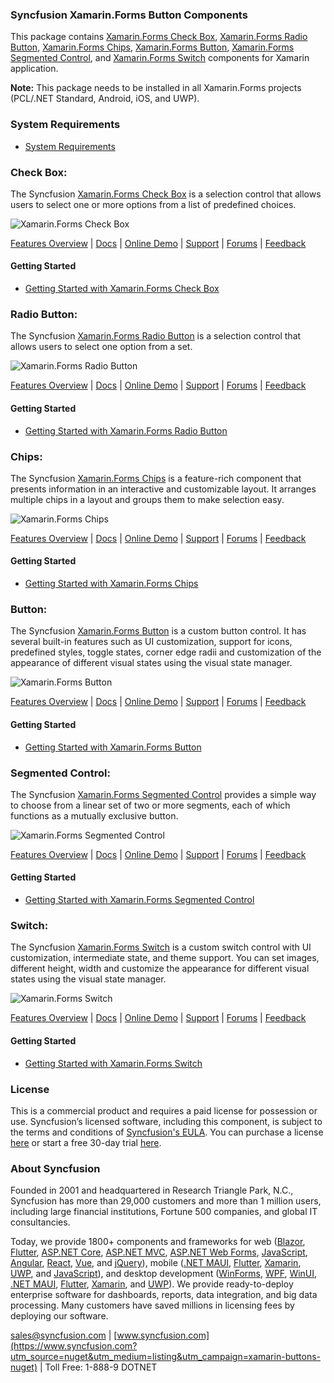 ### Syncfusion Xamarin.Forms Button Components
This package contains [Xamarin.Forms Check Box](https://www.syncfusion.com/xamarin-ui-controls/xamarin-checkbox?utm_source=nuget&utm_medium=listing&utm_campaign=xamarin-buttons-nuget), [Xamarin.Forms Radio Button](https://www.syncfusion.com/xamarin-ui-controls/xamarin-radio-button?utm_source=nuget&utm_medium=listing&utm_campaign=xamarin-buttons-nuget), [Xamarin.Forms Chips](https://www.syncfusion.com/xamarin-ui-controls/xamarin-chips?utm_source=nuget&utm_medium=listing&utm_campaign=xamarin-buttons-nuget), [Xamarin.Forms Button](https://www.syncfusion.com/xamarin-ui-controls/xamarin-button?utm_source=nuget&utm_medium=listing&utm_campaign=xamarin-buttons-nuget), [Xamarin.Forms Segmented Control](https://www.syncfusion.com/xamarin-ui-controls/xamarin-segmented-control?utm_source=nuget&utm_medium=listing&utm_campaign=xamarin-buttons-nuget),  and [Xamarin.Forms Switch](https://www.syncfusion.com/xamarin-ui-controls/xamarin-switch?utm_source=nuget&utm_medium=listing&utm_campaign=xamarin-buttons-nuget) components for Xamarin application.

****Note:**** This package needs to be installed in all Xamarin.Forms projects (PCL/.NET Standard, Android, iOS, and UWP).

### System Requirements

* [System Requirements](https://help.syncfusion.com/xamarin/installation/system-requirements?utm_source=nuget&utm_medium=listing&utm_campaign=xamarin-buttons-nuget)

### Check Box:
The Syncfusion [Xamarin.Forms Check Box](https://www.syncfusion.com/xamarin-ui-controls/xamarin-checkbox?utm_source=nuget&utm_medium=listing&utm_campaign=xamarin-buttons-nuget) is a selection control that allows users to select one or more options from a list of predefined choices.

![Xamarin.Forms Check Box](https://cdn.syncfusion.com/nuget-readme/xamarin/xamarin_forms_checkbox.png)

[Features Overview](https://www.syncfusion.com/xamarin-ui-controls/xamarin-checkbox?utm_source=nuget&utm_medium=listing&utm_campaign=xamarin-buttons-nuget) | [Docs](https://help.syncfusion.com/xamarin/checkbox/getting-started?utm_source=nuget&utm_medium=listing&utm_campaign=xamarin-buttons-nuget) | [Online Demo](https://github.com/syncfusion/xamarin-demos?utm_source=nuget&utm_medium=listing&utm_campaign=xamarin-buttons-nuget) | [Support](https://support.syncfusion.com/create?utm_source=nuget&utm_medium=listing&utm_campaign=xamarin-buttons-nuget) | [Forums](https://www.syncfusion.com/forums/xamarin.forms?utm_source=nuget&utm_medium=listing&utm_campaign=xamarin-buttons-nuget) | [Feedback](https://www.syncfusion.com/feedback/xamarin-forms?utm_source=nuget&utm_medium=listing&utm_campaign=xamarin-buttons-nuget)

#### Getting Started

* [Getting Started with Xamarin.Forms Check Box](https://help.syncfusion.com/xamarin/checkbox/getting-started?utm_source=nuget&utm_medium=listing&utm_campaign=xamarin-buttons-nuget)

### Radio Button:
The Syncfusion [Xamarin.Forms Radio Button](https://www.syncfusion.com/xamarin-ui-controls/xamarin-radio-button?utm_source=nuget&utm_medium=listing&utm_campaign=xamarin-buttons-nuget) is a selection control that allows users to select one option from a set.

![Xamarin.Forms Radio Button](https://cdn.syncfusion.com/nuget-readme/xamarin/xamarin_forms_radiobutton.png)

[Features Overview](https://www.syncfusion.com/xamarin-ui-controls/xamarin-radio-button?utm_source=nuget&utm_medium=listing&utm_campaign=xamarin-buttons-nuget) | [Docs](https://help.syncfusion.com/xamarin/radio-button/getting-started?utm_source=nuget&utm_medium=listing&utm_campaign=xamarin-buttons-nuget) | [Online Demo](https://github.com/syncfusion/xamarin-demos?utm_source=nuget&utm_medium=listing&utm_campaign=xamarin-buttons-nuget) | [Support](https://support.syncfusion.com/create?utm_source=nuget&utm_medium=listing&utm_campaign=xamarin-buttons-nuget) | [Forums](https://www.syncfusion.com/forums/xamarin.forms?utm_source=nuget&utm_medium=listing&utm_campaign=xamarin-buttons-nuget) | [Feedback](https://www.syncfusion.com/feedback/xamarin-forms?utm_source=nuget&utm_medium=listing&utm_campaign=xamarin-buttons-nuget)

#### Getting Started

* [Getting Started with Xamarin.Forms Radio Button](https://help.syncfusion.com/xamarin/radio-button/getting-started?utm_source=nuget&utm_medium=listing&utm_campaign=xamarin-buttons-nuget)

### Chips:
The Syncfusion [Xamarin.Forms Chips](https://www.syncfusion.com/xamarin-ui-controls/xamarin-chips?utm_source=nuget&utm_medium=listing&utm_campaign=xamarin-buttons-nuget) is a feature-rich component that presents information in an interactive and customizable layout. It arranges multiple chips in a layout and groups them to make selection easy.

![Xamarin.Forms Chips](https://cdn.syncfusion.com/nuget-readme/xamarin/xamarin_forms_chips.png)

[Features Overview](https://www.syncfusion.com/xamarin-ui-controls/xamarin-chips?utm_source=nuget&utm_medium=listing&utm_campaign=xamarin-buttons-nuget) | [Docs](https://help.syncfusion.com/xamarin/chips/getting-started?utm_source=nuget&utm_medium=listing&utm_campaign=xamarin-buttons-nuget) | [Online Demo](https://github.com/syncfusion/xamarin-demos?utm_source=nuget&utm_medium=listing&utm_campaign=xamarin-buttons-nuget) | [Support](https://support.syncfusion.com/create?utm_source=nuget&utm_medium=listing&utm_campaign=xamarin-buttons-nuget) | [Forums](https://www.syncfusion.com/forums/xamarin.forms?utm_source=nuget&utm_medium=listing&utm_campaign=xamarin-buttons-nuget) | [Feedback](https://www.syncfusion.com/feedback/xamarin-forms?utm_source=nuget&utm_medium=listing&utm_campaign=xamarin-buttons-nuget)

#### Getting Started

* [Getting Started with Xamarin.Forms Chips](https://help.syncfusion.com/xamarin/chips/getting-started?utm_source=nuget&utm_medium=listing&utm_campaign=xamarin-buttons-nuget)

### Button:
The Syncfusion [Xamarin.Forms Button](https://www.syncfusion.com/xamarin-ui-controls/xamarin-button?utm_source=nuget&utm_medium=listing&utm_campaign=xamarin-buttons-nuget) is a custom button control. It has several built-in features such as UI customization, support for icons, predefined styles, toggle states, corner edge radii and customization of the appearance of different visual states using the visual state manager.

![Xamarin.Forms Button](https://cdn.syncfusion.com/nuget-readme/xamarin/xamarin_forms_button.png)

[Features Overview](https://www.syncfusion.com/xamarin-ui-controls/xamarin-button?utm_source=nuget&utm_medium=listing&utm_campaign=xamarin-buttons-nuget) | [Docs](https://help.syncfusion.com/xamarin/button/gettingstarted?utm_source=nuget&utm_medium=listing&utm_campaign=xamarin-buttons-nuget) | [Online Demo](https://github.com/syncfusion/xamarin-demos?utm_source=nuget&utm_medium=listing&utm_campaign=xamarin-buttons-nuget) | [Support](https://support.syncfusion.com/create?utm_source=nuget&utm_medium=listing&utm_campaign=xamarin-buttons-nuget) | [Forums](https://www.syncfusion.com/forums/xamarin.forms?utm_source=nuget&utm_medium=listing&utm_campaign=xamarin-buttons-nuget) | [Feedback](https://www.syncfusion.com/feedback/xamarin-forms?utm_source=nuget&utm_medium=listing&utm_campaign=xamarin-buttons-nuget)

#### Getting Started

* [Getting Started with Xamarin.Forms Button](https://help.syncfusion.com/xamarin/button/gettingstarted?utm_source=nuget&utm_medium=listing&utm_campaign=xamarin-buttons-nuget)

### Segmented Control:
The Syncfusion [Xamarin.Forms Segmented Control](https://www.syncfusion.com/xamarin-ui-controls/xamarin-segmented-control?utm_source=nuget&utm_medium=listing&utm_campaign=xamarin-buttons-nuget) provides a simple way to choose from a linear set of two or more segments, each of which functions as a mutually exclusive button.

![Xamarin.Forms Segmented Control](https://cdn.syncfusion.com/nuget-readme/xamarin/xamarin_forms_segmentedcontrol.png)

[Features Overview](https://www.syncfusion.com/xamarin-ui-controls/xamarin-segmented-control?utm_source=nuget&utm_medium=listing&utm_campaign=xamarin-buttons-nuget) | [Docs](https://help.syncfusion.com/xamarin/segmented-control/getting-started?utm_source=nuget&utm_medium=listing&utm_campaign=xamarin-buttons-nuget) | [Online Demo](https://github.com/syncfusion/xamarin-demos?utm_source=nuget&utm_medium=listing&utm_campaign=xamarin-buttons-nuget) | [Support](https://support.syncfusion.com/create?utm_source=nuget&utm_medium=listing&utm_campaign=xamarin-buttons-nuget) | [Forums](https://www.syncfusion.com/forums/xamarin.forms?utm_source=nuget&utm_medium=listing&utm_campaign=xamarin-buttons-nuget) | [Feedback](https://www.syncfusion.com/feedback/xamarin-forms?utm_source=nuget&utm_medium=listing&utm_campaign=xamarin-buttons-nuget)

#### Getting Started

* [Getting Started with Xamarin.Forms Segmented Control](https://help.syncfusion.com/xamarin/segmented-control/getting-started?utm_source=nuget&utm_medium=listing&utm_campaign=xamarin-buttons-nuget)

### Switch:
The Syncfusion [Xamarin.Forms Switch](https://www.syncfusion.com/xamarin-ui-controls/xamarin-switch?utm_source=nuget&utm_medium=listing&utm_campaign=xamarin-buttons-nuget) is a custom switch control with UI customization, intermediate state, and theme support. You can set images, different height, width and customize the appearance for different visual states using the visual state manager.

![Xamarin.Forms Switch](https://cdn.syncfusion.com/nuget-readme/xamarin/xamarin_forms_switch.png)

[Features Overview](https://www.syncfusion.com/xamarin-ui-controls/xamarin-switch?utm_source=nuget&utm_medium=listing&utm_campaign=xamarin-buttons-nuget) | [Docs](https://help.syncfusion.com/xamarin/switch/getting-started?utm_source=nuget&utm_medium=listing&utm_campaign=xamarin-buttons-nuget) | [Online Demo](https://github.com/syncfusion/xamarin-demos?utm_source=nuget&utm_medium=listing&utm_campaign=xamarin-buttons-nuget) | [Support](https://support.syncfusion.com/create?utm_source=nuget&utm_medium=listing&utm_campaign=xamarin-buttons-nuget) | [Forums](https://www.syncfusion.com/forums/xamarin.forms?utm_source=nuget&utm_medium=listing&utm_campaign=xamarin-buttons-nuget) | [Feedback](https://www.syncfusion.com/feedback/xamarin-forms?utm_source=nuget&utm_medium=listing&utm_campaign=xamarin-buttons-nuget)

#### Getting Started

* [Getting Started with Xamarin.Forms Switch](https://help.syncfusion.com/xamarin/switch/getting-started?utm_source=nuget&utm_medium=listing&utm_campaign=xamarin-buttons-nuget)

### License

This is a commercial product and requires a paid license for possession or use. Syncfusion’s licensed software, including this component, is subject to the terms and conditions of [Syncfusion's EULA](https://www.syncfusion.com/eula/es/?utm_source=nuget&utm_medium=listing&utm_campaign=xamarin-buttons-nuget). You can purchase a license [here](https://www.syncfusion.com/sales/products?utm_source=nuget&utm_medium=listing&utm_campaign=xamarin-buttons-nuget) or start a free 30-day trial [here](https://www.syncfusion.com/account/manage-trials/start-trials?utm_source=nuget&utm_medium=listing&utm_campaign=xamarin-buttons-nuget).

### About Syncfusion

Founded in 2001 and headquartered in Research Triangle Park, N.C., Syncfusion has more than 29,000 customers and more than 1 million users, including large financial institutions, Fortune 500 companies, and global IT consultancies.
 
Today, we provide 1800+ components and frameworks for web ([Blazor](https://www.syncfusion.com/blazor-components?utm_source=nuget&utm_medium=listing&utm_campaign=xamarin-buttons-nuget), [Flutter](https://www.syncfusion.com/flutter-widgets?utm_source=nuget&utm_medium=listing&utm_campaign=xamarin-buttons-nuget), [ASP.NET Core](https://www.syncfusion.com/aspnet-core-ui-controls?utm_source=nuget&utm_medium=listing&utm_campaign=xamarin-buttons-nuget), [ASP.NET MVC](https://www.syncfusion.com/aspnet-mvc-ui-controls?utm_source=nuget&utm_medium=listing&utm_campaign=xamarin-buttons-nuget), [ASP.NET Web Forms](https://www.syncfusion.com/jquery/aspnet-webforms-ui-controls?utm_source=nuget&utm_medium=listing&utm_campaign=xamarin-buttons-nuget), [JavaScript](https://www.syncfusion.com/javascript-ui-controls?utm_source=nuget&utm_medium=listing&utm_campaign=xamarin-buttons-nuget), [Angular](https://www.syncfusion.com/angular-ui-components?utm_source=nuget&utm_medium=listing&utm_campaign=xamarin-buttons-nuget), [React](https://www.syncfusion.com/react-ui-components?utm_source=nuget&utm_medium=listing&utm_campaign=xamarin-buttons-nuget), [Vue](https://www.syncfusion.com/vue-ui-components?utm_source=nuget&utm_medium=listing&utm_campaign=xamarin-buttons-nuget), and [jQuery](https://www.syncfusion.com/jquery-ui-widgets?utm_source=nuget&utm_medium=listing&utm_campaign=xamarin-buttons-nuget)), mobile ([.NET MAUI](https://www.syncfusion.com/maui-controls?utm_source=nuget&utm_medium=listing&utm_campaign=xamarin-buttons-nuget), [Flutter](https://www.syncfusion.com/flutter-widgets?utm_source=nuget&utm_medium=listing&utm_campaign=xamarin-buttons-nuget), [Xamarin](https://www.syncfusion.com/xamarin-ui-controls?utm_source=nuget&utm_medium=listing&utm_campaign=xamarin-buttons-nuget), [UWP](https://www.syncfusion.com/uwp-ui-controls?utm_source=nuget&utm_medium=listing&utm_campaign=xamarin-buttons-nuget), and [JavaScript](https://www.syncfusion.com/javascript-ui-controls?utm_source=nuget&utm_medium=listing&utm_campaign=xamarin-buttons-nuget)), and desktop development ([WinForms](https://www.syncfusion.com/winforms-ui-controls?utm_source=nuget&utm_medium=listing&utm_campaign=xamarin-buttons-nuget), [WPF](https://www.syncfusion.com/wpf-controls?utm_source=nuget&utm_medium=listing&utm_campaign=xamarin-buttons-nuget), [WinUI](https://www.syncfusion.com/winui-controls?utm_source=nuget&utm_medium=listing&utm_campaign=xamarin-buttons-nuget), [.NET MAUI](https://www.syncfusion.com/maui-controls?utm_source=nuget&utm_medium=listing&utm_campaign=xamarin-buttons-nuget), [Flutter](https://www.syncfusion.com/flutter-widgets?utm_source=nuget&utm_medium=listing&utm_campaign=xamarin-buttons-nuget), [Xamarin](https://www.syncfusion.com/xamarin-ui-controls?utm_source=nuget&utm_medium=listing&utm_campaign=xamarin-buttons-nuget), and [UWP](https://www.syncfusion.com/uwp-ui-controls?utm_source=nuget&utm_medium=listing&utm_campaign=xamarin-buttons-nuget)). We provide ready-to-deploy enterprise software for dashboards, reports, data integration, and big data processing. Many customers have saved millions in licensing fees by deploying our software.

[sales@syncfusion.com](mailto:sales@syncfusion.com?Subject=Syncfusion%20Xamarin.Forms%20Button-%20NuGet) | [www.syncfusion.com](https://www.syncfusion.com?utm_source=nuget&utm_medium=listing&utm_campaign=xamarin-buttons-nuget) | Toll Free: 1-888-9 DOTNET


     